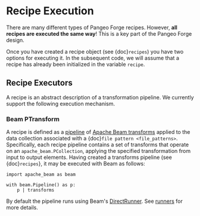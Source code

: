 # Recipe Execution

There are many different types of Pangeo Forge recipes.
However, **all recipes are executed the same way**!
This is a key part of the Pangeo Forge design.

Once you have created a recipe object (see {doc}`recipes`) you have two
options for executing it. In the subsequent code, we will assume that a
recipe has already been initialized in the variable `recipe`.


## Recipe Executors

A recipe is an abstract description of a transformation pipeline.
We currently support the following execution mechanism.

### Beam PTransform

A recipe is defined as a [pipeline](https://beam.apache.org/documentation/programming-guide/#creating-a-pipeline) of [Apache Beam transforms](https://beam.apache.org/documentation/programming-guide/#transforms) applied to the data collection associated with a {doc}`file pattern <file_patterns>`. Specifically, each recipe pipeline contains a set of transforms that operate on an `apache_beam.PCollection`, applying the specified transformation from input to output elements. Having created a transforms pipeline (see {doc}`recipes`}, it may be executed with Beam as follows:

```{code-block} python
import apache_beam as beam

with beam.Pipeline() as p:
    p | transforms
```

By default the pipeline runs using Beam's [DirectRunner](https://beam.apache.org/documentation/runners/direct/).
See [runners](https://beam.apache.org/documentation/#runners) for more details.
